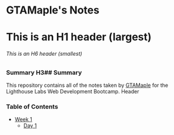 # GTAMaple's Notes
# This is an H1 header (largest)
###### This is an H6 header (smallest)

### Summary H3## Summary 

This repository contains all of the notes taken by [GTAMaple](https://github.com/GTAMaple/) for the Lighthouse Labs Web Development Bootcamp. Header

### Table of Contents
* [Week 1](/Week_1)
  * [Day 1](/Week_1/Day_1)